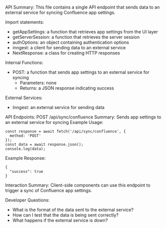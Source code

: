 API Summary:
This file contains a single API endpoint that sends data to an external service for syncing Confluence app settings.

Import statements:
- getAppSettings: a function that retrieves app settings from the UI layer
- getServerSession: a function that retrieves the server session
- authOptions: an object containing authentication options
- inngest: a client for sending data to an external service
- NextResponse: a class for creating HTTP responses

Internal Functions:
- POST: a function that sends app settings to an external service for syncing
  - Parameters: none
  - Returns: a JSON response indicating success

External Services:
- Inngest: an external service for sending data

API Endpoints:
POST /api/sync/confluence
Summary: Sends app settings to an external service for syncing
Example Usage:
```
const response = await fetch('/api/sync/confluence', {
  method: 'POST'
});
const data = await response.json();
console.log(data);
```

Example Response:
```
{
  "success": true
}
```

Interaction Summary:
Client-side components can use this endpoint to trigger a sync of Confluence app settings.

Developer Questions:
- What is the format of the data sent to the external service?
- How can I test that the data is being sent correctly?
- What happens if the external service is down?